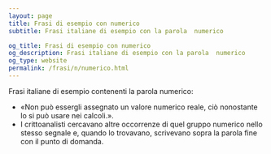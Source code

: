 ```yaml
---
layout: page
title: Frasi di esempio con numerico 
subtitle: Frasi italiane di esempio con la parola  numerico

og_title: Frasi di esempio con numerico 
og_description: Frasi italiane di esempio con la parola  numerico
og_type: website
permalink: /frasi/n/numerico.html
---
```


Frasi italiane di esempio contenenti la parola numerico:


- «Non può essergli assegnato un valore numerico reale, ciò nonostante lo si può usare nei calcoli.».
- I crittoanalisti cercavano altre occorrenze di quel gruppo numerico nello stesso segnale e, quando lo trovavano, scrivevano sopra la parola fine con il punto di domanda.
